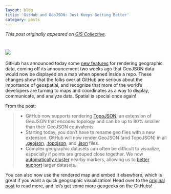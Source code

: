 ```yaml
---
layout: blog
title: 'GitHub and GeoJSON: Just Keeps Getting Better'
category: posts
---
```


_This post originally appeared on [GIS Collective](http://giscollective.org)._

<h1><img src="http://giscollective.org/wp-content/uploads/2013/06/cluster.png" class="inline"></h1>

GitHub has announced today some [new features](https://github.com/blog/1541-geojson-rendering-improvements) for rendering geographic data, coming off its announcement two weeks ago that GeoJSON data would now be displayed on a map when opened inside a repo. These changes show that the folks over at GitHub are serious about the importance of geospatial, and recognize that more of the world’s developers are turning to maps and coordinates as a way to display, communicate, and analyze data. Spatial is special once again!

From the post:

<blockquote>
  <ul>
    <li>
      GitHub now supports rendering <a href="https://github.com/mbostock/topojson">TopoJSON</a>, an extension of GeoJSON that encodes topology and can be up to 80% smaller than their GeoJSON equivalents.
    </li>
    <li>
      Starting today, you don’t have to rename geo files with a new extension. GitHub will now render GeoJSON (and TopoJSON) in all <a href="https://github.com/search?q=extension%3Ageojson&type=Code&ref=searchresults">.geojson</a>, <a href="https://github.com/search?q=extension%3Atopojson&type=Code&s=">.topojson</a>, and <a href="https://github.com/search?q=FeatureCollection+extension%3Ajson&type=Code&s=indexed">.json</a> files.
    </li>
    <li>
      Complex geographic datasets can often be difficult to visualize, especially if points are grouped close together. We now <a href="https://github.com/Leaflet/Leaflet.markercluster">automatically cluster</a> nearby markers, allowing us to <a href="https://github.com/benbalter/dc-maps">better support</a> larger datasets.
    </li>
  <ul>
</blockquote>

You can also now use the rendered map and embed it elsewhere, which is great if you want a quick geographic visualization! Head over to the [original post](https://github.com/blog/1541-geojson-rendering-improvements) to read more, and let’s get some more geogeeks on the GitHubs!
